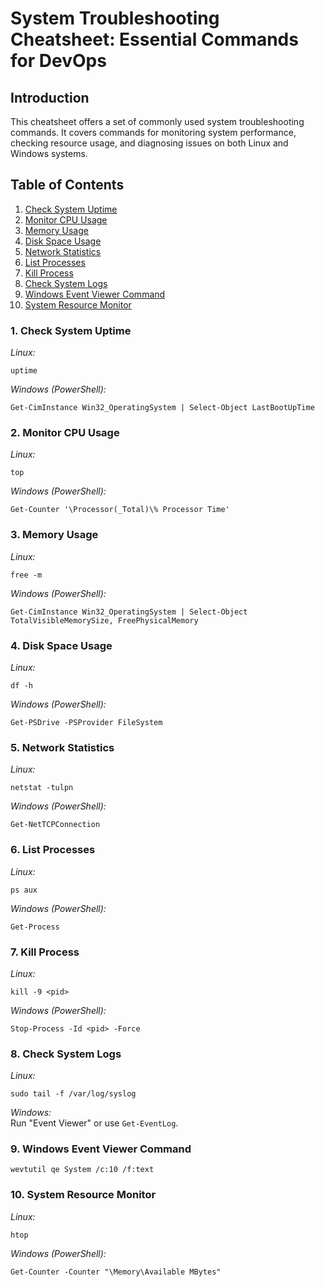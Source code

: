 # System Troubleshooting Cheatsheet: Essential Commands for DevOps

## Introduction
This cheatsheet offers a set of commonly used system troubleshooting commands. It covers commands for monitoring system performance, checking resource usage, and diagnosing issues on both Linux and Windows systems.

## Table of Contents
1. [Check System Uptime](#check-system-uptime)
2. [Monitor CPU Usage](#monitor-cpu-usage)
3. [Memory Usage](#memory-usage)
4. [Disk Space Usage](#disk-space-usage)
5. [Network Statistics](#network-statistics)
6. [List Processes](#list-processes)
7. [Kill Process](#kill-process)
8. [Check System Logs](#check-system-logs)
9. [Windows Event Viewer Command](#windows-event-viewer)
10. [System Resource Monitor](#system-resource-monitor)

<a id="check-system-uptime"></a>
### 1. Check System Uptime  
*Linux:*  
```
uptime
```
*Windows (PowerShell):*  
```
Get-CimInstance Win32_OperatingSystem | Select-Object LastBootUpTime
```

<a id="monitor-cpu-usage"></a>
### 2. Monitor CPU Usage  
*Linux:*  
```
top
```
*Windows (PowerShell):*  
```
Get-Counter '\Processor(_Total)\% Processor Time'
```

<a id="memory-usage"></a>
### 3. Memory Usage  
*Linux:*  
```
free -m
```
*Windows (PowerShell):*  
```
Get-CimInstance Win32_OperatingSystem | Select-Object TotalVisibleMemorySize, FreePhysicalMemory
```

<a id="disk-space-usage"></a>
### 4. Disk Space Usage  
*Linux:*  
```
df -h
```
*Windows (PowerShell):*  
```
Get-PSDrive -PSProvider FileSystem
```

<a id="network-statistics"></a>
### 5. Network Statistics  
*Linux:*  
```
netstat -tulpn
```
*Windows (PowerShell):*  
```
Get-NetTCPConnection
```

<a id="list-processes"></a>
### 6. List Processes  
*Linux:*  
```
ps aux
```
*Windows (PowerShell):*  
```
Get-Process
```

<a id="kill-process"></a>
### 7. Kill Process  
*Linux:*  
```
kill -9 <pid>
```
*Windows (PowerShell):*  
```
Stop-Process -Id <pid> -Force
```

<a id="check-system-logs"></a>
### 8. Check System Logs  
*Linux:*  
```
sudo tail -f /var/log/syslog
```
*Windows:*  
Run "Event Viewer" or use `Get-EventLog`.

<a id="windows-event-viewer"></a>
### 9. Windows Event Viewer Command  
```
wevtutil qe System /c:10 /f:text
```

<a id="system-resource-monitor"></a>
### 10. System Resource Monitor  
*Linux:*  
```
htop
```
*Windows (PowerShell):*  
```
Get-Counter -Counter "\Memory\Available MBytes"
```
